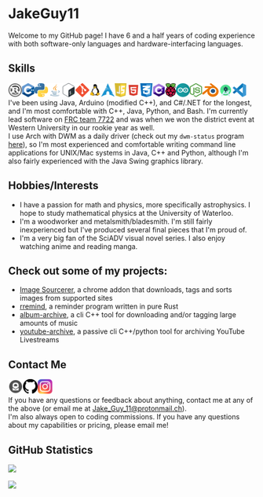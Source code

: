 # JakeGuy11
Welcome to my GitHub page! I have 6 and a half years of coding experience with both software-only languages and hardware-interfacing languages.

## Skills
[<img align="left" alt="Rust" height="28px" src="rust-logo.png" />](https://www.rust-lang.org/)
[<img align="left" alt="C++" height="28px" src="cpp.png" />](https://www.cplusplus.com/)
[<img align="left" alt="Python" height="28px" src="python.png" />](https://www.python.org/)
[<img align="left" alt="Java" height="28px" src="java.png" />](https://www.java.com/)
[<img align="left" alt="Bash" height="28px" src="bash.png" />](https://www.gnu.org/software/bash/)
[<img align="left" alt="Git" height="28px" src="git.png" />](https://git-scm.com/)
[<img align="left" alt="Linux" height="28px" src="linux.png" />](https://www.linux.org/)
[<img align="left" alt="Arch Linux" height="28px" src="arch.png" />](https://archlinux.org/)
[<img align="left" alt="JS" height="28px" src="js.png" />](https://www.javascript.com)
[<img align="left" alt="HTML" height="28px" src="html.png" />](https://html.spec.whatwg.org/)
[<img align="left" alt="CSS" height="28px" src="css.png" />](https://www.w3schools.com/Css/)
[<img align="left" alt="C#" height="28px" src="cs.png" />](https://docs.microsoft.com/en-us/dotnet/csharp/)
[<img align="left" alt="Raspberry Pi" height="28px" src="rpi.png" />](https://www.raspberrypi.org/)
[<img align="left" alt="Arduino" height="28px" src="arduino.png" />](https://www.arduino.cc/)
[<img align="left" alt="NodeJS" height="28px" src="node.png" />](https://nodejs.org/en/)
[<img align="left" alt="Blender" height="28px" src="blender.png" />](https://www.blender.org/)
[<img align="left" alt="Android Studio" height="28px" src="as.png" />](https://developer.android.com/studio)
[<img align="left" alt="Visual Studio" height="28px" src="vs.png" />](https://visualstudio.microsoft.com/)
<br />


I've been using Java, Arduino (modified C++), and C#/.NET for the longest, and I'm most comfortable with C++, Java, Python, and Bash. I'm currently lead software on [FRC team 7722](https://www.thebluealliance.com/team/7722/2019) and was when we won the district event at Western University in our rookie year as well.\
I use Arch with DWM as a daily driver (check out my `dwm-status` program [here](https://github.com/JakeGuy11/dwm-status)), so I'm most experienced and comfortable writing command line applications for UNIX/Mac systems in Java, C++ and Python, although I'm also fairly experienced with the Java Swing graphics library.
## Hobbies/Interests
- I have a passion for math and physics, more specifically astrophysics. I hope to study mathematical physics at the University of Waterloo.
- I'm a woodworker and metalsmith/bladesmith. I'm still fairly inexperienced but I've produced several final pieces that I'm proud of.
- I'm a very big fan of the SciADV visual novel series. I also enjoy watching anime and reading manga.
## Check out some of my projects:
- [Image Sourcerer](https://github.com/JakeGuy11/image-sourcerer), a chrome addon that downloads, tags and sorts images from supported sites
- [rremind](https://github.com/JakeGuy11/rremind), a reminder program written in pure Rust
- [album-archive](https://github.com/JakeGuy11/album-archive), a cli C++ tool for downloading and/or tagging large amounts of music
- [youtube-archive](https://github.com/JakeGuy11/youtube-archive-cpp), a passive cli C++/python tool for archiving YouTube Livestreams
## Contact Me
[<img align="left" alt="Email" width="30px" src="protonmail.png" />](mailto:Jake_Guy_11@protonmail.ch)
[<img align="left" alt="Github" width="30px" src="github.png" />](https://github.com/JakeGuy11)
[<img align="left" alt="Instagram" width="30px" src="instagram.png" />](https://www.instagram.com/jake_guy_11/)
<br />
\
If you have any questions or feedback about anything, contact me at any of the above (or email me at Jake_Guy_11@protonmail.ch).\
I'm also always open to coding commissions. If you have any questions about my capabilities or pricing, please email me!
## GitHub Statistics
![](https://github-readme-stats.vercel.app/api/top-langs/?username=JakeGuy11&layout=compact&langs_count=5&theme=radical)

![](https://github-readme-stats.vercel.app/api?username=JakeGuy11&theme=radical)
